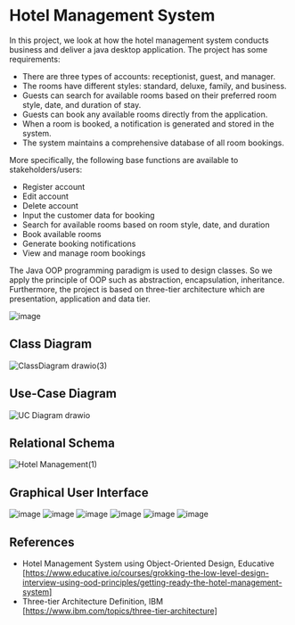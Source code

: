 
# Hotel Management System

In this project, we look at how the hotel management system conducts business and deliver a java desktop application. The project has some requirements:   
* There are three types of accounts: receptionist, guest, and manager.
* The rooms have different styles: standard, deluxe, family, and business.
* Guests can search for available rooms based on their preferred room style, date, and duration of stay.
* Guests can book any available rooms directly from the application.
* When a room is booked, a notification is generated and stored in the system.
* The system maintains a comprehensive database of all room bookings.

More specifically, the following base functions are available to stakeholders/users:
* Register account
* Edit account
* Delete account
* Input the customer data for booking
* Search for available rooms based on room style, date, and duration
* Book available rooms
* Generate booking notifications
* View and manage room bookings
 
The Java OOP programming paradigm is used to design classes. So we apply the principle of OOP such as abstraction, encapsulation, inheritance. Furthermore, the project is based on three-tier architecture which are presentation, application and data tier. 

![image](https://github.com/anhtuansggd/Hotel_Jana/assets/122171727/3bb80449-8fe0-408d-a607-5eba42c36e63)
## Class Diagram
![ClassDiagram drawio(3)](https://github.com/anhtuansggd/Hotel_Jana/assets/122171727/e8206630-b1e9-4c6b-8c9e-9e20fce18231)
## Use-Case Diagram
![UC Diagram drawio](https://github.com/anhtuansggd/Hotel_Jana/assets/122171727/10e5cd3d-52d7-4b62-811b-a608c0b4f1e8)
## Relational Schema
![Hotel Management(1)](https://github.com/anhtuansggd/Hotel_Jana/assets/122171727/dcb2569c-9a56-46b1-8041-8aa8e04923ca)
## Graphical User Interface
![image](https://github.com/anhtuansggd/Hotel_Jana/assets/122171727/ce07572f-a818-4212-ace3-de96b0384332)
![image](https://github.com/anhtuansggd/Hotel_Jana/assets/122171727/b1a676b7-b386-4554-b1b9-7111f96a89f1)
![image](https://github.com/anhtuansggd/Hotel_Jana/assets/122171727/699279b2-2fae-43f9-9641-4faab68dfff9)
![image](https://github.com/anhtuansggd/Hotel_Jana/assets/122171727/a53a2ad2-a85e-4fee-bd88-c5a92ff4994a)
![image](https://github.com/anhtuansggd/Hotel_Jana/assets/122171727/259834a0-cbec-4373-b253-7d1de3a553b4)
![image](https://github.com/anhtuansggd/Hotel_Jana/assets/122171727/484d9030-9158-46be-be77-5cb26ae74338)
## References
* Hotel Management System using Object-Oriented Design, Educative <br />
[https://www.educative.io/courses/grokking-the-low-level-design-interview-using-ood-principles/getting-ready-the-hotel-management-system] <br />
* Three-tier Architecture Definition, IBM <br />
[https://www.ibm.com/topics/three-tier-architecture] <br />
